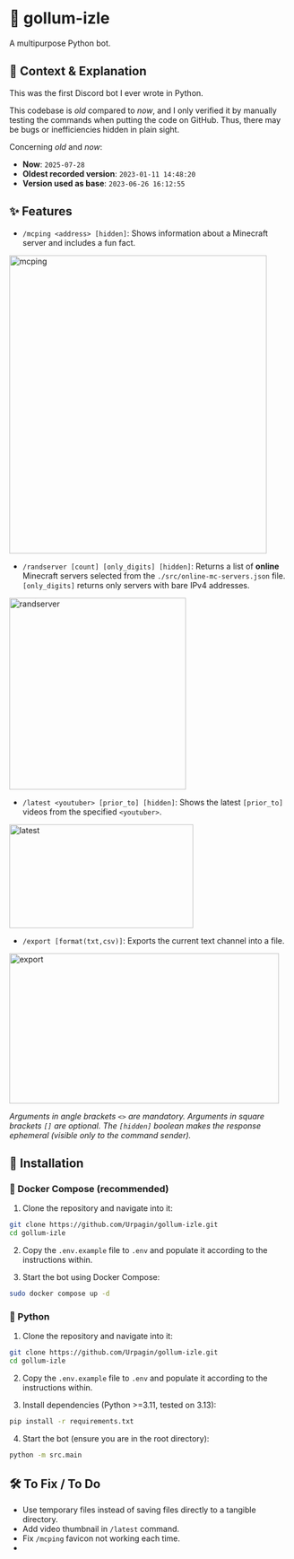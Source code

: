 # 🤖 gollum-izle

A multipurpose Python bot.

## 📖 Context & Explanation

This was the first Discord bot I ever wrote in Python.

This codebase is *old* compared to *now*, and I only verified it by manually testing the commands when putting the code on GitHub. Thus, there may be bugs or inefficiencies hidden in plain sight.

Concerning *old* and *now*:

* **Now**: `2025-07-28`
* **Oldest recorded version**: `2023-01-11 14:48:20`
* **Version used as base**: `2023-06-26 16:12:55`

## ✨ Features

* `/mcping <address> [hidden]`: Shows information about a Minecraft server and includes a fun fact.
<img width="459" height="532" alt="mcping" src="https://github.com/user-attachments/assets/7da24dc0-1d59-482c-ac58-fa64ea7765f1" />

* `/randserver [count] [only_digits] [hidden]`: Returns a list of **online** Minecraft servers selected from the `./src/online-mc-servers.json` file. `[only_digits]` returns only servers with bare IPv4 addresses.
<img width="315" height="342" alt="randserver" src="https://github.com/user-attachments/assets/62abd708-528a-4bb3-ad3a-a7a5c7666602" />

* `/latest <youtuber> [prior_to] [hidden]`: Shows the latest `[prior_to]` videos from the specified `<youtuber>`.
<img width="328" height="185" alt="latest" src="https://github.com/user-attachments/assets/658cb93e-c811-4d34-8471-c977c87ad3e6" />

* `/export [format(txt,csv)]`: Exports the current text channel into a file.
<img width="481" height="268" alt="export" src="https://github.com/user-attachments/assets/6f5af2f8-2f05-4efd-bf42-acfb7d818c9d" />

*Arguments in angle brackets `<>` are mandatory.*
*Arguments in square brackets `[]` are optional.*
*The `[hidden]` boolean makes the response ephemeral (visible only to the command sender).*

## 🚀 Installation

### 🐳 Docker Compose (recommended)

1. Clone the repository and navigate into it:

```bash
git clone https://github.com/Urpagin/gollum-izle.git
cd gollum-izle
```

2. Copy the `.env.example` file to `.env` and populate it according to the instructions within.

3. Start the bot using Docker Compose:

```bash
sudo docker compose up -d
```

### 🐍 Python

1. Clone the repository and navigate into it:

```bash
git clone https://github.com/Urpagin/gollum-izle.git
cd gollum-izle
```

2. Copy the `.env.example` file to `.env` and populate it according to the instructions within.

3. Install dependencies (Python >=3.11, tested on 3.13):

```bash
pip install -r requirements.txt
```

4. Start the bot (ensure you are in the root directory):

```bash
python -m src.main
```

## 🛠️ To Fix / To Do

* Use temporary files instead of saving files directly to a tangible directory.
* Add video thumbnail in `/latest` command.
* Fix `/mcping` favicon not working each time.
* 
